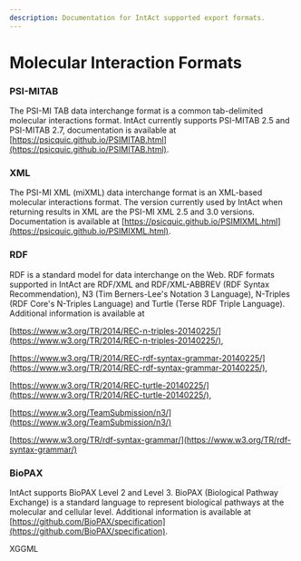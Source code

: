 ```yaml
---
description: Documentation for IntAct supported export formats.
---
```


# Molecular Interaction Formats

### PSI-MITAB

The PSI-MI TAB data interchange format is a common tab-delimited molecular interactions format. IntAct currently supports PSI-MITAB 2.5 and PSI-MITAB 2.7, documentation is available at [https://psicquic.github.io/PSIMITAB.html](https://psicquic.github.io/PSIMITAB.html).

### XML

The PSI-MI XML \(miXML\) data interchange format is an XML-based molecular interactions format. The version currently used by IntAct when returning results in XML are the PSI-MI XML 2.5 and 3.0 versions. Documentation is available at [https://psicquic.github.io/PSIMIXML.html](https://psicquic.github.io/PSIMIXML.html).

### RDF

RDF is a standard model for data interchange on the Web. RDF formats supported in IntAct are RDF/XML and RDF/XML-ABBREV \(RDF Syntax Recommendation\), N3 \(Tim Berners-Lee's Notation 3 Language\), N-Triples \(RDF Core's N-Triples Language\) and Turtle \(Terse RDF Triple Language\). Additional information is available at

[https://www.w3.org/TR/2014/REC-n-triples-20140225/](https://www.w3.org/TR/2014/REC-n-triples-20140225/),

[https://www.w3.org/TR/2014/REC-rdf-syntax-grammar-20140225/](https://www.w3.org/TR/2014/REC-rdf-syntax-grammar-20140225/),

[https://www.w3.org/TR/2014/REC-turtle-20140225/](https://www.w3.org/TR/2014/REC-turtle-20140225/),

[https://www.w3.org/TeamSubmission/n3/](https://www.w3.org/TeamSubmission/n3/)

[https://www.w3.org/TR/rdf-syntax-grammar/](https://www.w3.org/TR/rdf-syntax-grammar/)

### BioPAX

IntAct supports BioPAX Level 2 and Level 3. BioPAX \(Biological Pathway Exchange\) is a standard language to represent biological pathways at the molecular and cellular level. Additional information is available at [https://github.com/BioPAX/specification](https://github.com/BioPAX/specification).

XGGML



